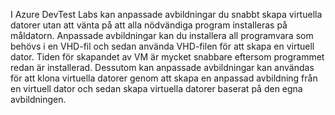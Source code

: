 I Azure DevTest Labs kan anpassade avbildningar du snabbt skapa virtuella datorer utan att vänta på att alla nödvändiga program installeras på måldatorn. Anpassade avbildningar kan du installera all programvara som behövs i en VHD-fil och sedan använda VHD-filen för att skapa en virtuell dator. Tiden för skapandet av VM är mycket snabbare eftersom programmet redan är installerad. Dessutom kan anpassade avbildningar kan användas för att klona virtuella datorer genom att skapa en anpassad avbildning från en virtuell dator och sedan skapa virtuella datorer baserat på den egna avbildningen.
